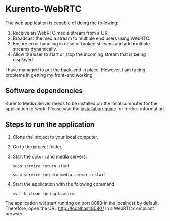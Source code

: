 # Kurento-WebRTC

The web application is capable of doing the following:
1. Receive an WebRTC media stream from a URI
2. Broadcast the media stream to multiple end users using WebRTC.
3. Ensure error handling in case of broken streams and add multiple streams
dynamically.
4. Allow the user to start or stop the incoming stream that is being displayed

I have managed to put the back-end in place. However, I am facing problems in getting my front-end working.

## Software dependencies

Kurento Media Server needs to be installed on the local computer for the application to work. Please visit the [installation guide](https://doc-kurento.readthedocs.io/en/6.10.0/user/installation.html) for further information.

## Steps to run the application

1. Clone the project to your local computer.
2. Go to the project folder.
3. Start the `coturn` and media servers.

      ```sudo service coturn start```
      
      ```sudo service kurento-media-server restart```

4. Start the application with the folowing command

      ```mvn -U clean spring-boot:run```
      
The application will start running on port 8080 in the localhost by default. Therefore, open the URL [http://localhost:8080/](https://localhost:8080/) in a WebRTC compliant browser
